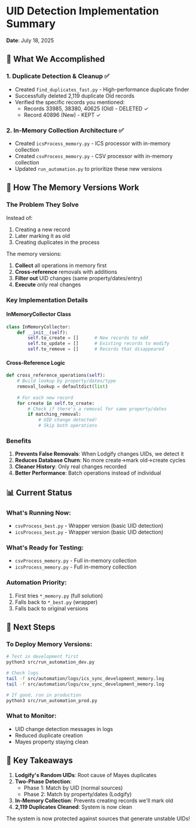 # UID Detection Implementation Summary
**Date**: July 18, 2025

## 🎯 What We Accomplished

### 1. **Duplicate Detection & Cleanup** ✅
- Created `find_duplicates_fast.py` - High-performance duplicate finder
- Successfully deleted 2,119 duplicate Old records
- Verified the specific records you mentioned:
  - Records 33985, 38380, 40625 (Old) - DELETED ✓
  - Record 40896 (New) - KEPT ✓

### 2. **In-Memory Collection Architecture** ✅
- Created `icsProcess_memory.py` - ICS processor with in-memory collection
- Created `csvProcess_memory.py` - CSV processor with in-memory collection  
- Updated `run_automation.py` to prioritize these new versions

## 🔧 How The Memory Versions Work

### **The Problem They Solve**
Instead of:
1. Creating a new record
2. Later marking it as old
3. Creating duplicates in the process

The memory versions:
1. **Collect** all operations in memory first
2. **Cross-reference** removals with additions
3. **Filter out** UID changes (same property/dates/entry)
4. **Execute** only real changes

### **Key Implementation Details**

#### InMemoryCollector Class
```python
class InMemoryCollector:
    def __init__(self):
        self.to_create = []      # New records to add
        self.to_update = []      # Existing records to modify
        self.to_remove = []      # Records that disappeared
```

#### Cross-Reference Logic
```python
def cross_reference_operations(self):
    # Build lookup by property/dates/type
    removal_lookup = defaultdict(list)
    
    # For each new record
    for create in self.to_create:
        # Check if there's a removal for same property/dates
        if matching_removal:
            # UID change detected! 
            # Skip both operations
```

### **Benefits**
1. **Prevents False Removals**: When Lodgify changes UIDs, we detect it
2. **Reduces Database Churn**: No more create→mark old→create cycles
3. **Cleaner History**: Only real changes recorded
4. **Better Performance**: Batch operations instead of individual

## 📊 Current Status

### What's Running Now:
- `csvProcess_best.py` - Wrapper version (basic UID detection)
- `icsProcess_best.py` - Wrapper version (basic UID detection)

### What's Ready for Testing:
- `csvProcess_memory.py` - Full in-memory collection
- `icsProcess_memory.py` - Full in-memory collection

### Automation Priority:
1. First tries `*_memory.py` (full solution)
2. Falls back to `*_best.py` (wrapper)
3. Falls back to original versions

## 🚀 Next Steps

### To Deploy Memory Versions:
```bash
# Test in development first
python3 src/run_automation_dev.py

# Check logs
tail -f src/automation/logs/ics_sync_development_memory.log
tail -f src/automation/logs/csv_sync_development_memory.log

# If good, run in production
python3 src/run_automation_prod.py
```

### What to Monitor:
- UID change detection messages in logs
- Reduced duplicate creation
- Mayes property staying clean

## 📝 Key Takeaways

1. **Lodgify's Random UIDs**: Root cause of Mayes duplicates
2. **Two-Phase Detection**: 
   - Phase 1: Match by UID (normal sources)
   - Phase 2: Match by property/dates (Lodgify)
3. **In-Memory Collection**: Prevents creating records we'll mark old
4. **2,119 Duplicates Cleaned**: System is now clean

The system is now protected against sources that generate unstable UIDs!